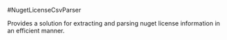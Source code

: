 #NugetLicenseCsvParser

Provides a solution for extracting and parsing nuget license information in an efficient manner.